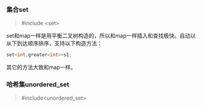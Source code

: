 ### 集合set

> \#include &lt;set&gt;

set和map一样是用平衡二叉树构造的，所以和map一样插入和查找极快。自动以从下到达顺序排序，支持以下构造方法：

```cpp
set<int,greater<int>>s1;
```

其它的方法大致和map一样。



### 哈希集unordered_set

> #include<unordered_set>

